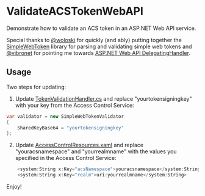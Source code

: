 ValidateACSTokenWebAPI
======================

Demonstrate how to validate an ACS token in an ASP.NET Web API service.

Special thanks to [@woloski](http://twitter.com/#!/woloski) for quickly (and ably) putting
together the [SimpleWebToken](https://github.com/auth10/SimpleWebToken) library for
parsing and validating simple web tokens and [@vibronet](http://twitter.com/#!/vibronet) for 
pointing me towards [ASP.NET Web API DelegatingHandler](http://bit.ly/LE8JQW).

## Usage

Two steps for updating:

1) Update [TokenValidationHandler.cs](https://github.com/wadewegner/ValidateACSTokenWebAPI/blob/master/WebAPI/TokenValidationHandler.cs)
and replace "yourtokensigningkey" with your key from the Access Control Service:

```cs
var validator = new SimpleWebTokenValidator 
{
	SharedKeyBase64 = "yourtokensigningkey"	
};
```

2) Update [AccessControlResources.xaml](https://github.com/wadewegner/ValidateACSTokenWebAPI/blob/master/PhoneApp/Resources/AccessControlResources.xaml)
and replace "youracsnamespace" and "yourrealmname" with the values you specified in
the Access Control Service:

```cs
    <system:String x:Key="acsNamespace">youracsnamespace</system:String>
    <system:String x:Key="realm">uri:yourrealmname</system:String>
```

Enjoy!
